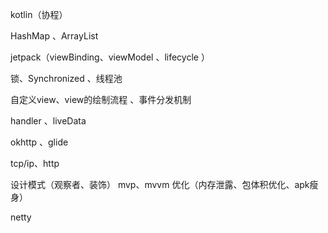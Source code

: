 kotlin（协程） [](kotlin/Kotlin基础.md)

HashMap [](data_structure/HashMap.md)、ArrayList [](data_structure/ArrayList.md)

jetpack（viewBinding、viewModel [](jetpack/ViewModel.md)、lifecycle [](jetpack/Lifecycle.md)）

锁、Synchronized [](java/并发(锁).md)、线程池 [](java/线程池.md)

自定义view、view的绘制流程 [](android/View.md)、事件分发机制 [](android/事件分发.md)

handler [](android/Handler.md) 、liveData [](third_frame/livedata.md)

okhttp [](third_frame/OkHttp3.md)、glide [](third_frame/glide.md)

tcp/ip、http [](http/net.md)

设计模式（观察者、装饰）
mvp、mvvm
优化（内存泄露、包体积优化、apk瘦身）

netty



